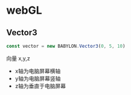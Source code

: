 # webGL


## Vector3
```js
const vector = new BABYLON.Vector3(0, 5, 10)
```
向量
x,y,z
* x轴为电脑屏幕横轴
* y轴为电脑屏幕竖轴
* z轴为垂直于电脑屏幕